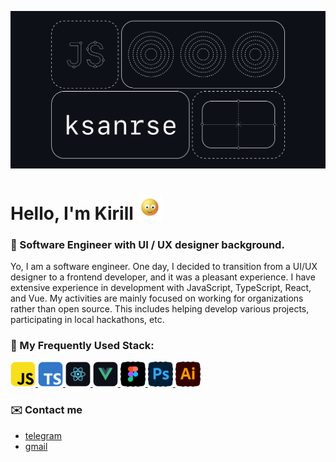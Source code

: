 ![ksanrse](https://github.com/ksanrse/ksanrse/blob/main/assets/ksanrse.png)

# Hello, I'm Kirill <img src="https://github.com/ksanrse/ksanrse/blob/main/assets/face.gif" height="40px">

### 🌱 Software Engineer with UI / UX designer background.

Yo, I am a software engineer. One day, I decided to transition from a UI/UX designer to a frontend developer, and it was a pleasant experience. I have extensive experience in development with JavaScript, TypeScript, React, and Vue. My activities are mainly focused on working for organizations rather than open source. This includes helping develop various projects, participating in local hackathons, etc.

### 🔧 My Frequently Used Stack:
<a href="https://developer.mozilla.org/en-US/docs/Web/JavaScript">
    <img src="/assets/javascript.png" alt="javascript" width="40" height="40"/>
</a>
<a href="https://www.typescriptlang.org/">
    <img src="/assets/typescript.png" alt="typescript" width="40" height="40"/>
</a>
<a href="https://react.dev/">
    <img src="/assets/react.png" alt="react" width="40" height="40"/>
</a>
<a href="https://vuejs.org/">
    <img src="/assets/vue.png" alt="vue" width="40" height="40"/>
</a>
<a href="https://www.figma.com/">
    <img src="/assets/figma.png" alt="figma" width="40" height="40"/>
</a>
<a href="https://www.photoshop.com/en">
    <img src="/assets/photoshop.png" alt="photoshop" width="40" height="40"/>
</a>
<a href="https://www.adobe.com/in/products/illustrator.html">
    <img src="/assets/illustrator.png" alt="illustrator" width="40" height="40"/>
</a>

### ✉️ Contact me

- [telegram](https://t.me/ksanrse)
- [gmail](mailto:ksanrse@gmail.com)
